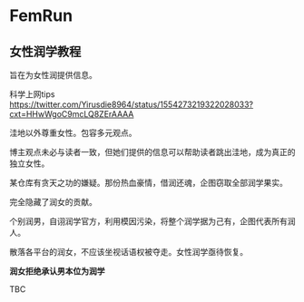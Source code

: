 # FemRun
## 女性润学教程
旨在为女性润提供信息。

科学上网tips
https://twitter.com/Yirusdie8964/status/1554273219322028033?cxt=HHwWgoC9mcLQ8ZErAAAA

洼地以外尊重女性。包容多元观点。

博主观点未必与读者一致，但她们提供的信息可以帮助读者跳出洼地，成为真正的独立女性。

某仓库有贪天之功的嫌疑。那份热血豪情，借润还魂，企图窃取全部润学果实。

完全隐藏了润女的贡献。

个别润男，自诩润学官方，利用模因污染，将整个润学据为己有，企图代表所有润人。

散落各平台的润女，不应该坐视话语权被夺走。女性润学亟待恢复。

**润女拒绝承认男本位为润学**

 TBC
